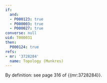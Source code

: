 ```yaml
---
if:
  and:
  - P000123: true
  - P000003: true
  - P000027: true
converse: null
uid: T000031
then:
  P000124: true
refs:
- mr: '3728284'
  name: Topology (Munkres)
---
```

By definition: see page 316 of {{mr:3728284}}.
